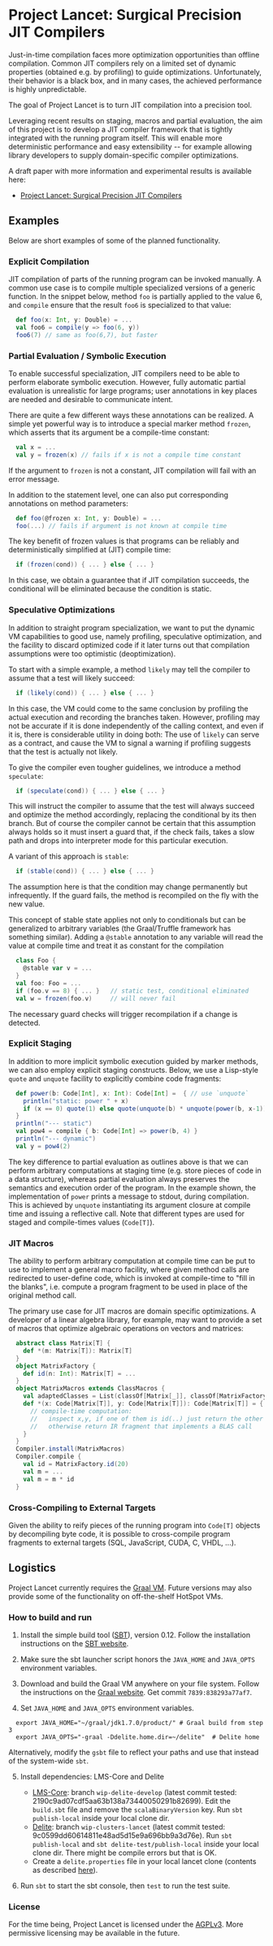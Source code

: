 Project Lancet: Surgical Precision JIT Compilers
================================================

Just-in-time compilation faces more optimization opportunities than offline
compilation. Common JIT compilers rely on a limited set of dynamic properties
(obtained e.g. by profiling) to guide optimizations. Unfortunately, their
behavior is a black box, and in many cases, the achieved performance is highly
unpredictable.

The goal of Project Lancet is to turn JIT compilation into a precision tool.

Leveraging recent results on staging, macros and partial evaluation, the aim
of this project is to develop a JIT compiler framework that is tightly
integrated with the running program itself. This will enable more
deterministic performance and easy extensibility -- for example allowing
library developers to supply domain-specific compiler optimizations.

A draft paper with more information and experimental results
is available here: 

- [Project Lancet: Surgical Precision JIT Compilers](http://lamp.epfl.ch/~rompf/lancet_130329.pdf)


Examples
--------

Below are short examples of some of the planned functionality.

### Explicit Compilation

JIT compilation of parts of the running program can be invoked manually. A
common use case is to compile multiple specialized versions of a generic
function. In the snippet below, method `foo` is partially applied to the value
6, and `compile` ensure that the result `foo6` is specialized to that value:

```scala
  def foo(x: Int, y: Double) = ...
  val foo6 = compile(y => foo(6, y))
  foo6(7) // same as foo(6,7), but faster
```


### Partial Evaluation / Symbolic Execution

To enable successful specialization, JIT compilers need to be able to perform
elaborate symbolic execution. However, fully automatic partial evaluation is
unrealistic for large programs; user annotations in key places are needed and
desirable to communicate intent.

There are quite a few different ways these annotations can be realized. A
simple yet powerful way is to introduce a special marker method `frozen`,
which asserts that its argument be a compile-time constant:

```scala
  val x = ...
  val y = frozen(x) // fails if x is not a compile time constant
```

If the argument to `frozen` is not a constant, JIT compilation will fail with
an error message.

In addition to the statement level, one can also put corresponding annotations
on method parameters:

```scala
  def foo(@frozen x: Int, y: Double) = ...
  foo(...) // fails if argument is not known at compile time
```

The key benefit of frozen values is that programs can be reliably and
deterministically simplified at (JIT) compile time:

```scala
  if (frozen(cond)) { ... } else { ... }
```

In this case, we obtain a guarantee that if JIT compilation succeeds, the
conditional will be eliminated because the condition is static.

### Speculative Optimizations

In addition to straight program specialization, we want to put the dynamic VM
capabilities to good use, namely profiling, speculative optimization, and the
facility to discard optimized code if it later turns out that compilation
assumptions were too optimistic (deoptimization).

To start with a simple example, a method `likely` may tell the compiler to
assume that a test will likely succeed:

```scala
  if (likely(cond)) { ... } else { ... }
```

In this case, the VM could come to the same conclusion by profiling the actual
execution and recording the branches taken. However, profiling may not be
accurate if it is done independently of the calling context, and even if it is,
there is considerable utility in doing both: The use of `likely` can serve as
a contract, and cause the VM to signal a warning if profiling suggests that
the test is actually not likely.

To give the compiler even tougher guidelines, we introduce a method
`speculate`:

```scala
  if (speculate(cond)) { ... } else { ... }
```

This will instruct the compiler to assume that the test will always succeed
and optimize the method accordingly, replacing the conditional by its then
branch. But of course the compiler cannot be certain that this assumption
always holds so it must insert a guard that, if the check fails, takes a slow
path and drops into interpreter mode for this particular execution.

A variant of this approach is `stable`:

```scala
  if (stable(cond)) { ... } else { ... }
```

The assumption here is that the condition may change permanently but
infrequently. If the guard fails, the method is recompiled on the fly with the
new value.

This concept of stable state applies not only to conditionals but can be
generalized to arbitrary variables (the Graal/Truffle framework has something
similar). Adding a `@stable` annotation to any variable will read the value at
compile time and treat it as constant for the compilation

```scala
  class Foo {
    @stable var v = ...
  }
  val foo: Foo = ...
  if (foo.v == 8) { ... }   // static test, conditional eliminated
  val w = frozen(foo.v)     // will never fail
```

The necessary guard checks will trigger recompilation if a change is detected.


### Explicit Staging

In addition to more implicit symbolic execution guided by marker methods, we
can also employ explicit staging constructs. Below, we use a Lisp-style
`quote` and `unquote` facility to explicitly combine code fragments:

```scala
  def power(b: Code[Int], x: Int): Code[Int] =  { // use `unquote`
    println("static: power " + x)
    if (x == 0) quote(1) else quote(unquote(b) * unquote(power(b, x-1)))
  }
  println("--- static")
  val pow4 = compile { b: Code[Int] => power(b, 4) }
  println("--- dynamic")
  val y = pow4(2)
```

The key difference to partial evaluation as outlines above is that we can
perform arbitrary computations at staging time (e.g. store pieces of code in a
data structure), whereas partial evaluation always preserves the semantics and
execution order of the program. In the example shown, the implementation of
`power` prints a message to stdout, during compilation. This is achieved by
`unquote` instantiating its argument closure at compile time and issuing a
reflective call. Note that different types are used for staged and
compile-times values (`Code[T]`).


### JIT Macros

The ability to perform arbitrary computation at compile time can be put to use
to implement a general macro facility, where given method calls are redirected
to user-define code, which is invoked at compile-time to "fill in the blanks",
i.e. compute a program fragment to be used in place of the original method
call.

The primary use case for JIT macros are domain specific optimizations. A
developer of a linear algebra library, for example, may want to provide a set
of macros that optimize algebraic operations on vectors and matrices:

```scala
  abstract class Matrix[T] {
    def *(m: Matrix[T]): Matrix[T]
  }
  object MatrixFactory {
    def id(n: Int): Matrix[T] = ...
  }
  object MatrixMacros extends ClassMacros {
    val adaptedClasses = List(classOf[Matrix[_]], classOf[MatrixFactory])
    def *(x: Code[Matrix[T]], y: Code[Matrix[T]]): Code[Matrix[T]] = {
      // compile-time computation:
      //   inspect x,y, if one of them is id(..) just return the other
      //   otherwise return IR fragment that implements a BLAS call
    }
  }
  Compiler.install(MatrixMacros)
  Compiler.compile {
    val id = MatrixFactory.id(20)
    val m = ...
    val m = m * id
  }
```


### Cross-Compiling to External Targets

Given the ability to reify pieces of the running program into `Code[T]`
objects by decompiling byte code, it is possible to cross-compile program
fragments to external targets (SQL, JavaScript, CUDA, C, VHDL, ...).




Logistics
---------

Project Lancet currently requires the [Graal
VM](http://openjdk.java.net/projects/graal/). Future versions may also provide
some of the functionality on off-the-shelf HotSpot VMs.


### How to build and run

1. Install the simple build tool ([SBT](http://www.scala-sbt.org/)), version
0.12. Follow the installation instructions on the [SBT
website](http://www.scala-sbt.org/download.html).

2. Make sure the sbt launcher script honors the `JAVA_HOME` and `JAVA_OPTS`
environment variables.

3. Download and build the Graal VM anywhere on your file system. Follow the
instructions on the [Graal website](http://openjdk.java.net/projects/graal/).
Get commit `7839:838293a77af7`.

4. Set `JAVA_HOME` and `JAVA_OPTS` environment variables.

```
  export JAVA_HOME="~/graal/jdk1.7.0/product/" # Graal build from step 3
  export JAVA_OPTS="-graal -Ddelite.home.dir=~/delite"  # Delite home
```

  Alternatively, modify the `gsbt` file to reflect your paths and use that
  instead of the system-wide `sbt`.

5. Install dependencies: LMS-Core and Delite
    - [LMS-Core](http://github.com/tiarkrompf/virtualization-lms-core): 
      branch `wip-delite-develop` (latest commit tested: 2190c9ad07cdf5aa63b138a73440050291b82699). 
      Edit the `build.sbt` file and remove the `scalaBinaryVersion` key.
      Run `sbt publish-local` inside your local clone dir.
    - [Delite](http://github.com/stanford-ppl/delite): 
      branch `wip-clusters-lancet` (latest commit tested: 9c0599dd60614811e48ad5d15e9a696bb9a3d76e).
      Run `sbt publish-local` and `sbt delite-test/publish-local` inside your local clone dir. There might
      be compile errors but that is OK.
    - Create a `delite.properties` file in your local lancet clone 
      (contents as described [here](http://github.com/stanford-ppl/delite)).

6. Run `sbt` to start the sbt console, then `test` to run the test suite.


### License

For the time being, Project Lancet is licensed under the [AGPLv3](http://www.gnu.org/licenses/agpl.html). More
permissive licensing may be available in the future.
